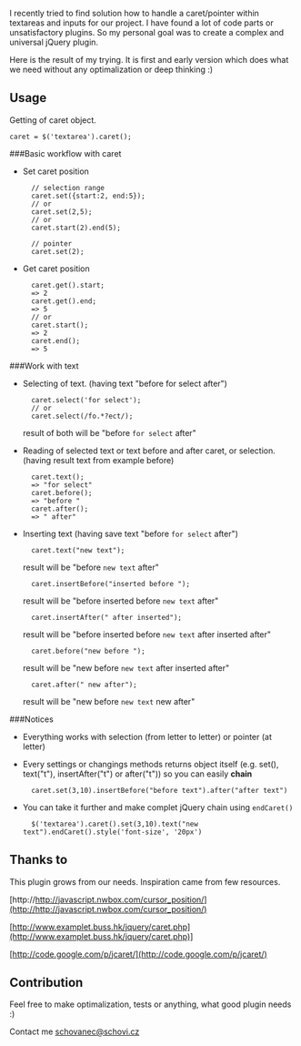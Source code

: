 I recently tried to find solution how to handle a caret/pointer within textareas and inputs for our project. I have found a lot of code parts or unsatisfactory plugins. So my personal goal was to create a complex and universal jQuery plugin.

Here is the result of my trying.
It is first and early version which does what we need without any optimalization or deep thinking :)

## Usage

Getting of caret object.

	caret = $('textarea').caret();

###Basic workflow with caret

* Set caret position
		
		// selection range
		caret.set({start:2, end:5});
		// or
		caret.set(2,5);
		// or
		caret.start(2).end(5);

		// pointer
		caret.set(2);

* Get caret position

		caret.get().start;
		=> 2
		caret.get().end;
		=> 5
		// or
		caret.start();
		=> 2
		caret.end();
		=> 5

###Work with text

* Selecting of text. (having text "before for select after")

		caret.select('for select');
		// or
		caret.select(/fo.*?ect/);
	result of both will be "before `for select` after"

* Reading of selected text or text before and after caret, or selection. (having result text from example before)

		caret.text();
		=> "for select"
		caret.before();
		=> "before "
		caret.after();
		=> " after"

* Inserting text (having save text "before `for select` after")

		caret.text("new text");
	result will be "before `new text` after"

		caret.insertBefore("inserted before ");
	result will be "before inserted before `new text` after"

		caret.insertAfter(" after inserted");
	result will be "before inserted before `new text` after inserted after"

		caret.before("new before ");
	result will be "new before `new text` after inserted after"

		caret.after(" new after");
	result will be "new before `new text` new after"	

###Notices

* Everything works with selection (from letter to letter) or pointer (at letter)
* Every settings or changings methods returns object itself (e.g. set(), text("t"), insertAfter("t") or after("t")) so you can easily **chain**

		caret.set(3,10).insertBefore("before text").after("after text")

* You can take it further and make complet jQuery chain using `endCaret()`

		$('textarea').caret().set(3,10).text("new text").endCaret().style('font-size', '20px')

## Thanks to

This plugin grows from our needs.
Inspiration came from few resources.

[http://http://javascript.nwbox.com/cursor_position/](http://http://javascript.nwbox.com/cursor_position/)

[http://www.examplet.buss.hk/jquery/caret.php](http://www.examplet.buss.hk/jquery/caret.php)]

[http://code.google.com/p/jcaret/](http://code.google.com/p/jcaret/)

## Contribution

Feel free to make optimalization, tests or anything, what good plugin needs :)

Contact me schovanec@schovi.cz




